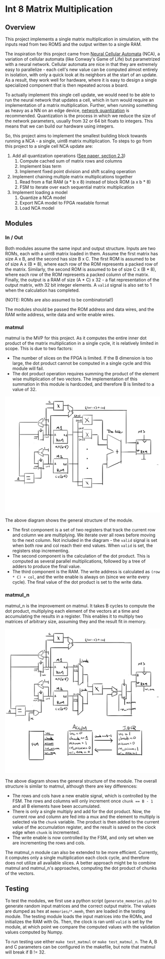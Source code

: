 # Int 8 Matrix Multiplication

## Overview

This project implements a single matrix multiplication in simulation, with the
inputs read from two ROMS and the output written to a single RAM.

The inspiration for this project came from [Neural Cellular
Automata](https://distill.pub/2020/growing-ca/) (NCA), a variation of cellular
automata (like Conway's Game of Life) but parametrized with a neural network.
Cellular automata are nice in that they are extremely easy to parallelize - each
cell's new value can be computed almost entirely in isolation, with only a quick
look at its neighbors at the start of an update. As a result, they work well for
hardware, where it is easy to design a single specialized component that is then
repeated across a board.

To actually implement this single cell update, we would need to be able to run
the neural network that updates a cell, which in turn would require an
implementation of a matrix multiplication. Further, when running something as
heavy as a NN on an edge device, [network
quantization](https://arxiv.org/pdf/1712.05877.pdf) is recommended. Quantization
is the process in which we reduce the size of the network parameters, usually
from 32 or 64 bit floats to integers. This means that we can build our hardware
using integers.

So, this project aims to implement the smallest building block towards running a
NCA - a single, uint8 matrix multiplication. To steps to go from this project to
a single cell NCA update are:
1. Add all quantization operations ([See paper, section
   2.3](https://arxiv.org/pdf/1712.05877.pdf))
    1. Compute cached sum of matrix rows and columns
    2. Implement bias term
    3. Implement fixed point division and shift scaling operation
2. Implement chaining multiple matrix multiplications together
    1. Read from a flat RAM (a \* b x 8) instead of block ROM (a x b \* 8)
    2. FSM to iterate over each sequential matrix multiplication
3. Implement loading a model
    1. Quantize a NCA model
    2. Export NCA model to FPGA readable format
    3. Load NCA model

## Modules

### In / Out

Both modules assume the same input and output structure. Inputs are two ROMs,
each with a uint8 matrix loaded in them. Assume the first matrix has size A x B,
and the second has size B x C. The first ROM is assumed to be of size A x (B \*
8), where each row of the ROM represents a packed row of the matrix. Similarly,
the second ROM is assumed to be of size C x (B \* 8), where each row of the ROM
represents a packed column of the matrix. Finally, the output is a RAM of size
(A \* C) x 32 - a flat representation of the output matrix, with 32 bit integer
elements. A `valid` signal is also set to 1 when the calculation has completed.

(NOTE: ROMs are also assumed to be combinatorial!)

The modules should be passed the ROM address and data wires, and the RAM write
address, write data and write enable wires.

### matmul

matmul is the MVP for this project. As it computes the entire inner dot product
of the matrix multiplication in a single cycle, it is relatively limited in
scope. This is due to two factors:
- The number of slices on the FPGA is limited. If the B dimension is too large,
  the dot product cannot be computed in a single cycle and this module will
  fail.
- The dot product operation requires summing the product of the element wise
  multiplication of two vectors. The implementation of this summation in this
  module is hardcoded, and therefore B is limited to a value of 32.

![matmul](diagrams/Matmul.png)

The above diagram shows the general structure of the module.
- The first component is a set of two registers that track the current row and
  column we are multiplying. We iterate over all rows before moving to the next
  column. Not included in the diagram - the `valid` signal is set when both row
  and col reach their end values. When `valid` is set, the registers stop incrementing.
- The second component is the calculation of the dot product. This is computed
  as several parallel multiplications, followed by a tree of adders to produce
  the final value.
- The third component is the RAM. The write address is calculated as `(row * C) +
  col`, and the write enable is always on (since we write every cycle). The
  final value of the dot product is set to the write data.

### matmul_n

matmul_n is the improvement on matmul. It takes B cycles to compute the dot
product, multiplying each element of the vectors at a time and accumulating the
results in a register. This enables it to multiply two matrices of arbitrary
size, assuming they and the result fit in memory.

![matmul_n](diagrams/Matmul_n.png)

The above diagram shows the general structure of the module. The overall
structure is similar to matmul, although there are key differences:
- The rows and cols have a new enable signal, which is controlled by the FSM.
  The rows and columns will only increment once `chunk == B - 1` and all B
  elements have been accumulated.
- There is only a single multiply and add for the dot product. Now, the current
  row and column are fed into a mux and the element to multiply is selected via
  the `chunk` variable. The product is then added to the current value of the
  accumulation register, and the result is saved on the clock edge when `chunk`
  is incremented.
- The write enable is now controlled by the FSM, and only set when we are
  incrementing the rows and cols.

The matmul_n module can also be extended to be more efficient. Currently, it
computes only a single multiplication each clock cycle, and therefore does not
utilize all available slices. A better approach might be to combine matmul and
matmul_n's approaches, computing the dot product of chunks of the vectors.

## Testing

To test the modules, we first use a python script (`generate_memories.py`) to
generate random input matrices and the correct output matrix. The values are
dumped as hex at `memories/*.memh`, then are loaded in the testing module. The
testing module loads the input matrices into the ROMs, and initializes the RAM
with 0s. Then, the clock is ran until `valid` is set by the module, at which
point we compare the computed values with the validation values computed by
Numpy.

To run testing use either `make test_matmul` or `make test_matmul_n`. The A, B
and C parameters can be configured in the makefile, but note that matmul will
break if B != 32.

